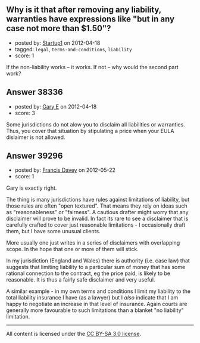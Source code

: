 ## Why is it that after removing any liability, warranties have expressions like "but in any case not more than $1.50"?

- posted by: [Startup1](https://stackexchange.com/users/-1/15697-startup1) on 2012-04-18
- tagged: `legal`, `terms-and-conditions`, `liability`
- score: 1

If the non-liability works – it works. If not – why would the second part work?


## Answer 38336

- posted by: [Gary E](https://stackexchange.com/users/-1/2587-gary-e) on 2012-04-18
- score: 3

Some jurisdictions do not alow you to disclaim all liabilities or warranties. Thus, you cover that situation by stipulating a price when your EULA dislaimer is not allowed.




## Answer 39296

- posted by: [Francis Davey](https://stackexchange.com/users/-1/3499-francis-davey) on 2012-05-22
- score: 1

Gary is exactly right. 

The thing is many jurisdictions have rules against limitations of liability, but those rules are often "open textured". That means they rely on ideas such as "reasonableness" or "fairness". A cautious drafter might worry that any disclaimer will prove to be invalid. In fact its rare to see a disclaimer that is carefully crafted to cover just reasonable limitations - I occasionally draft them, but I have some unusual clients.

More usually one just writes in a series of disclaimers with overlapping scope. In the hope that one or more of them will stick.

In my jurisdiction (England and Wales) there is authority (i.e. case law) that suggests that limiting liability to a particular sum of money that has some rational connection to the contract, eg the price paid, is likely to be reasonable. It is thus a fairly safe disclaimer and very useful.

A similar example - in my own terms and conditions I limit my liability to the total liability insurance I have (as a lawyer) but I *also* indicate that I am happy to negotiate an increase in that level of insurance. Again courts are generally more favourable to such limitations than a blanket "no liability" limitation.



---

All content is licensed under the [CC BY-SA 3.0 license](https://creativecommons.org/licenses/by-sa/3.0/).
